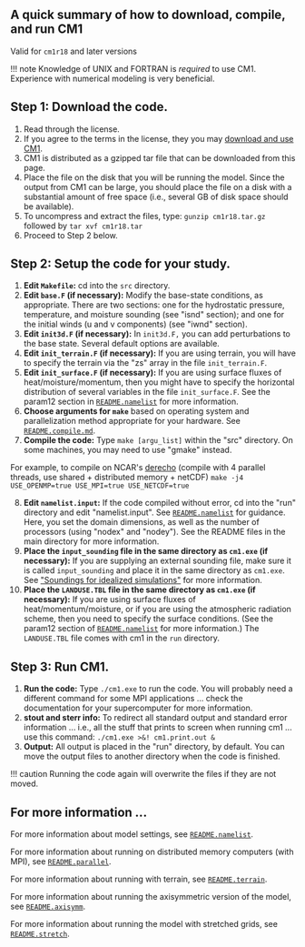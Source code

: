 ## A quick summary of how to download, compile, and run CM1

Valid for `cm1r18` and later versions

!!! note
    Knowledge of UNIX and FORTRAN is *required* to use CM1. Experience with numerical modeling is very beneficial.

## Step 1: Download the code.

1.  Read through the license.
2.  If you agree to the terms in the license, they you may [download and use CM1](releases.md).
3.  CM1 is distributed as a gzipped tar file that can be downloaded from this page.
4.  Place the file on the disk that you will be running the model. Since the output from CM1 can be large, you should place the file on a disk with a substantial amount of free space (i.e., several GB of disk space should be available).
5.  To uncompress and extract the files, type: `gunzip cm1r18.tar.gz` followed by `tar xvf cm1r18.tar`
6.  Proceed to Step 2 below.

## Step 2: Setup the code for your study.

1.  **Edit `Makefile`:** cd into the `src` directory.
2.  **Edit `base.F` (if necessary):** Modify the base-state conditions, as appropriate. There are two sections: one for the hydrostatic pressure, temperature, and moisture sounding (see "isnd" section); and one for the initial winds (u and v components) (see "iwnd" section).
3.  **Edit `init3d.F` (if necessary):** In `init3d.F,` you can add perturbations to the base state. Several default options are available.
4.  **Edit `init_terrain.F` (if necessary):** If you are using terrain, you will have to specify the terrain via the "zs" array in the file `init_terrain.F`.
5.  **Edit `init_surface.F` (if necessary):** If you are using surface fluxes of heat/moisture/momentum, then you might have to specify the horizontal distribution of several variables in the file `init_surface.F`. See the param12 section in [`README.namelist`](README.namelist.md) for more information.
6.  **Choose arguments for `make`** based on operating system and parallelization method appropriate for your hardware. See [`README.compile.md`](README.compile.md). 
7.  **Compile the code:** Type `make [argu_list]` within the "src" directory. On some machines, you may need to use "gmake" instead.

For example, to compile on NCAR's [derecho](https://www.cisl.ucar.edu/capabilities/derecho) (compile with 4 parallel threads, use shared + distributed memory + netCDF)
`make -j4 USE_OPENMP=true USE_MPI=true USE_NETCDF=true`


8.  **Edit `namelist.input`:** If the code compiled without error, cd into the "run" directory and edit "namelist.input". See [`README.namelist`](README.namelist.md) for guidance. Here, you set the domain dimensions, as well as the number of processors (using "nodex" and "nodey"). See the README files in the main directory for more information.
9.  **Place the `input_sounding` file in the same directory as `cm1.exe` (if necessary):** If you are supplying an external sounding file, make sure it is called `input_sounding` and place it in the same directory as `cm1.exe`. See ["Soundings for idealized simulations"](soundings.md) for more information.
10. **Place the `LANDUSE.TBL` file in the same directory as `cm1.exe` (if necessary):** If you are using surface fluxes of heat/momentum/moisture, or if you are using the atmospheric radiation scheme, then you need to specify the surface conditions. (See the param12 section of [`README.namelist`](README.namelist.md) for more information.) The `LANDUSE.TBL` file comes with cm1 in the `run` directory.

## Step 3: Run CM1.

1.  **Run the code:** Type `./cm1.exe` to run the code. You will probably need a different command for some MPI applications ... check the documentation for your supercomputer for more information.
2.  **stout and sterr info:** To redirect all standard output and standard error information ... i.e., all the stuff that prints to screen when running cm1 ... use this command: `./cm1.exe >&! cm1.print.out &`
3.  **Output:** All output is placed in the "run" directory, by default. You can move the output files to another directory when the code is finished.

!!! caution
    Running the code again will overwrite the files if they are not moved.

## For more information ...

For more information about model settings, see [`README.namelist`](README.namelist.md).

For more information about running on distributed memory computers (with MPI), see [`README.parallel`](README.parallel.md).

For more information about running with terrain, see [`README.terrain`](README.terrain.md).

For more information about running the axisymmetric version of the model, see [`README.axisymm`](README.axisymm.md).

For more information about running the model with stretched grids, see [`README.stretch`](README.stretch.md).
